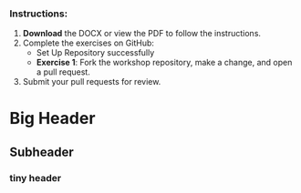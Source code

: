 ### Instructions:
1. **Download** the DOCX or view the PDF to follow the instructions.
2. Complete the exercises on GitHub:
   - Set Up Repository successfully 
   - **Exercise 1**: Fork the workshop repository, make a change, and open a pull request.
4. Submit your pull requests for review.

# Big Header
## Subheader
### tiny header